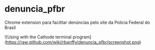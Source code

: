 denuncia_pfbr
=============

Chrome extension para facilitar denúncias pelo site da Policia Federal do Brasil

![Using with the Cathode terminal program]
(https://raw.github.com/wiki/rbanffy/denuncia_pfbr/screenshot.png)

